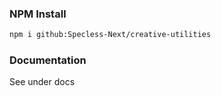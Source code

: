 ### NPM Install

```bash
npm i github:Specless-Next/creative-utilities
```


### Documentation
See under docs